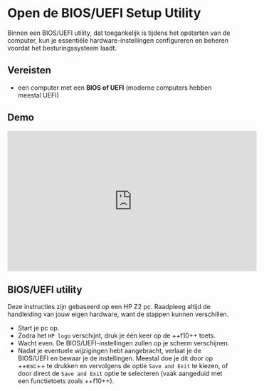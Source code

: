 # Open de BIOS/UEFI Setup Utility

Binnen een BIOS/UEFI utility, dat toegankelijk is tijdens het opstarten van de computer, kun je essentiële hardware-instellingen configureren en beheren voordat het besturingssysteem laadt.

## Vereisten
- een computer met een **BIOS of UEFI** (moderne computers hebben meestal UEFI)

## Demo
<iframe width="560" height="315" src="https://www.youtube.com/embed/xiRsG7-qaQY?autoplay=0&loop=0&mute=0" title="YouTube video player" frameborder="0" allow="accelerometer; autoplay; clipboard-write; encrypted-media; gyroscope; picture-in-picture; web-share" referrerpolicy="strict-origin-when-cross-origin" allowfullscreen></iframe>

## BIOS/UEFI utility
Deze instructies zijn gebaseerd op een HP Z2 pc. Raadpleeg altijd de handleiding van jouw eigen hardware, want de stappen kunnen verschillen.

- Start je pc op.
- Zodra het `HP logo` verschijnt, druk je één keer op de ++f10++ toets.
- Wacht even. De BIOS/UEFI-instellingen zullen op je scherm verschijnen.
- Nadat je eventuele wijzigingen hebt aangebracht, verlaat je de BIOS/UEFI en bewaar je de instellingen. Meestal doe je dit door op ++esc++ te drukken en vervolgens de optie `Save and Exit` te kiezen, of door direct de `Save and Exit` optie te selecteren (vaak aangeduid met een functietoets zoals ++f10++). 